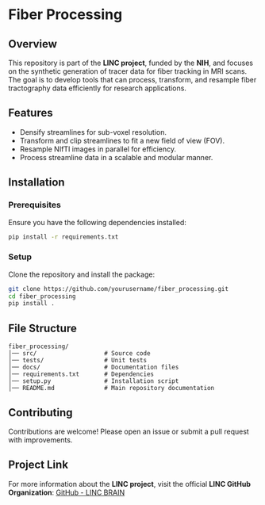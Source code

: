 # Fiber Processing

## Overview
This repository is part of the **LINC project**, funded by the **NIH**, and focuses on the synthetic generation of tracer data for fiber tracking in MRI scans. The goal is to develop tools that can process, transform, and resample fiber tractography data efficiently for research applications.

## Features
- Densify streamlines for sub-voxel resolution.
- Transform and clip streamlines to fit a new field of view (FOV).
- Resample NIfTI images in parallel for efficiency.
- Process streamline data in a scalable and modular manner.

## Installation
### Prerequisites
Ensure you have the following dependencies installed:
```bash
pip install -r requirements.txt
```

### Setup
Clone the repository and install the package:
```bash
git clone https://github.com/yourusername/fiber_processing.git
cd fiber_processing
pip install .
```


## File Structure
```
fiber_processing/
│── src/                   # Source code
│── tests/                 # Unit tests
│── docs/                  # Documentation files
│── requirements.txt       # Dependencies
│── setup.py               # Installation script
│── README.md              # Main repository documentation
```

## Contributing
Contributions are welcome! Please open an issue or submit a pull request with improvements.

## Project Link
For more information about the **LINC project**, visit the official **LINC GitHub Organization**:
[GitHub - LINC BRAIN](https://github.com/lincbrain)
